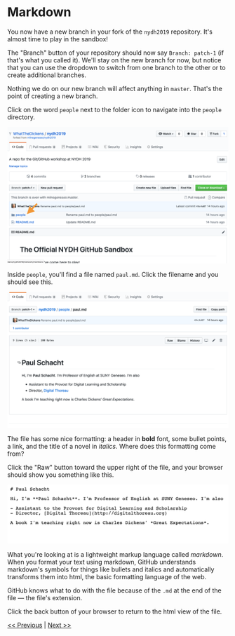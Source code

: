 # Markdown

You now have a new branch in your fork of the `nydh2019` repository. It's almost time to play in the sandbox!

The "Branch" button of your repository should now say `Branch: patch-1` (if that's what you called it). We'll stay on the new branch for now, but notice that you can use the dropdown to switch from one branch to the other or to create additional branches.

Nothing we do on our new branch will affect anything in `master`. That's the point of creating a new branch.

Click on the word `people` next to the folder icon to navigate into the `people` directory.

![Navigate into the people directory](../images/people.png)

Inside `people`, you'll find a file named `paul.md`. Click the filename and you should see this.

![Look inside paul.md](../images/paul.png)

The file has some nice formatting: a header in **bold** font, some bullet points, a link, and the title of a novel in *italics*. Where does this formatting come from?

Click the "Raw" button toward the upper right of the file, and your browser should show you something like this.

![Raw text](../images/markdown.png)

What you're looking at is a lightweight markup language called *markdown*. When you format your text using markdown, GitHub understands markdown's symbols for things like bullets and italics and automatically transforms them into html, the basic formatting language of the web.

GitHub knows what to do with the file because of the `.md` at the end of the file — the file's extension.

Click the back button of your browser to return to the html view of the file.

[<< Previous](branching.md) | [Next >>](createfile.md)





